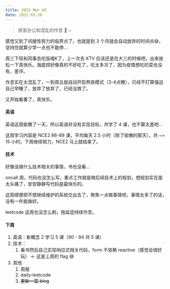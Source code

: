 ```yaml
---
title: 2022 Mar W3
date: 2022-03-20
---
```


> 居家办公和混乱的作息 🥱 ~

<!--more-->

感觉又到了间接性努力的临界点了，也就是到 3 个月就会自动放弃的时间点😅，坚持住就算少学一点也不能停...

周三下班和同事去吃饭唱K了，上一次去 KTV 应该还是在大三的时候吧，出来放松一下真快乐。海底捞好像真的不好吃了，吃太多次了，因为疫情想吃的菜也没有，差评。

作息实在太混乱了，一到周五就自动开启熬夜模式（3-4点睡），已经不打算强迫自己早睡了，放弃了放弃了，已经没救了。

又开始看番了，真快乐。

#### 英语

英语这周偷懒了一天，所以英语并没有实现目标，共学了 4 课，也不算太差吧...

这周学习内容是 NCE2 86-89 课，平均每天 2.5 小时（除了偷懒的那天），共 ~= 15 小时。下周继续努力，NCE2 马上就结束了。

#### 技术

好像没搞什么技术相关的事情，书也没看...

oncall 周，代码也没怎么写，重点工作就是做后续技术上的规划，想规划实在是太头痛了，安安静静写代码是最快乐的。

这周顺便把不想继续维护的系统交出去了，聚焦一点做事情吧，事情太多了的话，没有一件能做好。

leetcode 这周也没怎么刷，拖延症持续作祟。

#### 下周

1. 英语：新概念 2 学习 5 课（90 - 94 共 5 课）
2. 技术：
   1. 看书然后自己实现响应式相关代码，form 不依赖 reactive（感觉会很好玩） <- 这是上周的 flag 😅
4. 其他
    1. 周报
    2. daily-leetcode
    3. ~~更新一篇 blog~~